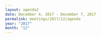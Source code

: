 ```yaml
---
layout: agenda2
date: December 4, 2017 - December 7, 2017
permalink: meetings/2017/12/agenda
year: "2017"
month: "12"
---
```

